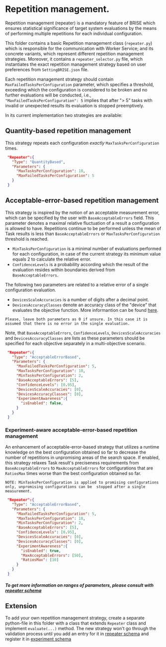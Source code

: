 # Repetition management.
Repetition management (repeater) is a mandatory feature of BRISE which ensures statistical significance of target system evaluations
by the means of performing multiple repetitions for each individual configuration.

This folder contains a basic Repetition management class (`repeater.py`) which is responsible for the communication with Worker Service;
and its concrete variants, which represent different repetition management strategies. Moreover, it contains 
a `repeater_selector.py` file, which instantiates the exact repetition management strategy based on
user preferences from `SettingBRISE.json` file.
  
Each repetition management strategy should contain `MaxFailedTasksPerConfiguration` parameter, which specifies a 
threshold, exceeding which the configuration is considered to be broken and no further evaluations will be conducted, 
i.e., `"MaxFailedTasksPerConfiguration": 5` implies that after "> 5" tasks with invalid or unexpected results its 
evaluation is stopped preemptively. 
 
In its current implementation two strategies are available:
 
 ## Quantity-based repetition management
 This strategy repeats each configuration *exactly* `MaxTasksPerConfiguration` times.
 
 ```json
  "Repeater":{
    "Type": "QuantityBased",
    "Parameters": {
      "MaxTasksPerConfiguration": 10,
      "MaxFailedTasksPerConfiguration": 5
    }
  }
```
 
 ## Acceptable-error-based repetition management
 This strategy is inspired by the notion of an acceptable measurement error, which can be specified by the user 
 with `BaseAcceptableErrors`  field. This parameter denotes a maximal relative fluctuation of a result a configuration 
 is allowed to have. Repetitions continue to be performed unless the mean of Task results is less than `BaseAcceptableErrors`
 or `MaxTasksPerConfiguration` threshold is reached.
 
 * `MinTasksPerConfiguration` is a minimal number of evaluations performed for each configuration, in case of the current 
 strategy its minimum value equals 2 to calculate the relative error.
 * `ConfidenceLevels` is a probability according which the result of the evaluation resides within boundaries derived from 
 `BaseAcceptableErrors`.
 
 The following two parameters are related to a relative error of a single configuration evaluation. 
 * `DevicesScaleAccuracies` is a number of digits after a decimal point.
 * `DevicesAccuracyClasses` denote an accuracy class of the "device" that evaluates the objective function. More informantion 
 can be found [here](https://en.wikipedia.org/wiki/Class_of_accuracy_in_electrical_measurements). 
 
 `Please, leave both parameters as 0 if unsure. In this case it is assumed that there is no error in the single evaluation.`
 
 Note, that `BaseAcceptableErrors`, `ConfidenceLevels`, `DevicesScaleAccuracies` and `DevicesAccuracyClasses` are lists 
 as these parameters should be specified for each objective separately in a multi-objective scenario.
   
 ```json
  "Repeater":{
    "Type": "AcceptableErrorBased",
    "Parameters": {
      "MaxFailedTasksPerConfiguration": 5,
      "MaxTasksPerConfiguration": 10,
      "MinTasksPerConfiguration": 2,
      "BaseAcceptableErrors": [5],
      "ConfidenceLevels": [0.95],
      "DevicesScaleAccuracies": [0],	
      "DevicesAccuracyClasses": [0],
      "ExperimentAwareness":{
        "isEnabled": false,
      }
    }
  }
```

 ### Experiment-aware acceptable-error-based repetition management
 An enhancement of acceptable-error-based strategy that utilizes a runtime knowledge on the best configuration obtained 
 so far to decrease the number of repetitions in unpromising areas of the search space. If enabled, this strategy
 relaxes Task result's preciseness requirements from `BaseAcceptableErrors` to `MaxAcceptableErrors` for configurations
  that are `RatiosMax` times worse than the best configuration obtained so far.
  
  `NOTE: MinTasksPerConfiguration is applied to promising configurations only, unpromising configurations can be 
  stopped after a single measurement.`
   
 ```json
  "Repeater":{
    "Type": "AcceptableErrorBased",
    "Parameters": {
      "MaxFailedTasksPerConfiguration": 5,
      "MaxTasksPerConfiguration": 10,
      "MinTasksPerConfiguration": 2,
      "BaseAcceptableErrors": [5],
      "ConfidenceLevels": [0.95],
      "DevicesScaleAccuracies": [0],	
      "DevicesAccuracyClasses": [0],
      "ExperimentAwareness":{
        "isEnabled": true,
        "MaxAcceptableErrors": [50],
        "RatiosMax": [10]
      }
    }
  }
```

##### To get more information on ranges of parameters, please consult with [repeater schema](./schema/repeater.schema.json)

 ## Extension 
 To add your own repetition management strategy, create a separate python-file in this folder with a class that 
 extends `Repeater` class and implement `evaluate(...)` method. The new strategy won't go through the validation process 
 until you add an entry for it in [repeater schema](./schema/repeater.schema.json) and register it in 
 [experiment schema](./../Resources/schema/experiment.schema.json)